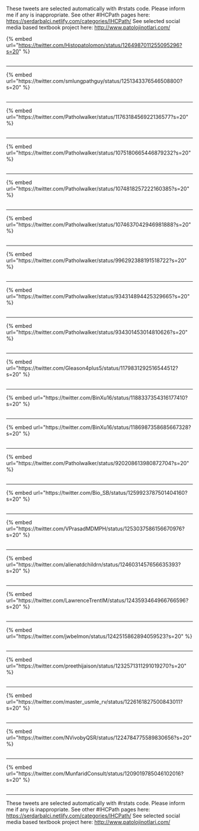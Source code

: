 

These tweets are selected automatically with #rstats code. Please inform me if any is inappropriate.
See other #IHCPath pages here: https://serdarbalci.netlify.com/categories/IHCPath/ 
See selected social media based textbook project here: http://www.patolojinotlari.com/

{% embed url="https://twitter.com/Histopatolomon/status/1264987011255095296?s=20" %}<br>
<br>
<hr>
{% embed url="https://twitter.com/smlungpathguy/status/1251343376546508800?s=20" %}<br>
<br>
<hr>
{% embed url="https://twitter.com/Patholwalker/status/1176318456922136577?s=20" %}<br>
<br>
<hr>
{% embed url="https://twitter.com/Patholwalker/status/1075180665446879232?s=20" %}<br>
<br>
<hr>
{% embed url="https://twitter.com/Patholwalker/status/1074818257222160385?s=20" %}<br>
<br>
<hr>
{% embed url="https://twitter.com/Patholwalker/status/1074637042946981888?s=20" %}<br>
<br>
<hr>
{% embed url="https://twitter.com/Patholwalker/status/996292388191518722?s=20" %}<br>
<br>
<hr>
{% embed url="https://twitter.com/Patholwalker/status/934314894425329665?s=20" %}<br>
<br>
<hr>
{% embed url="https://twitter.com/Patholwalker/status/934301453014810626?s=20" %}<br>
<br>
<hr>
{% embed url="https://twitter.com/Gleason4plus5/status/1179831292516544512?s=20" %}<br>
<br>
<hr>
{% embed url="https://twitter.com/BinXu16/status/1188337354316177410?s=20" %}<br>
<br>
<hr>
{% embed url="https://twitter.com/BinXu16/status/1186987358685667328?s=20" %}<br>
<br>
<hr>
{% embed url="https://twitter.com/Patholwalker/status/920208613980872704?s=20" %}<br>
<br>
<hr>
{% embed url="https://twitter.com/Bio_SB/status/1259923787501404160?s=20" %}<br>
<br>
<hr>
{% embed url="https://twitter.com/VPrasadMDMPH/status/1253037586156670976?s=20" %}<br>
<br>
<hr>
{% embed url="https://twitter.com/alienatdchildrn/status/1246031457656635393?s=20" %}<br>
<br>
<hr>
{% embed url="https://twitter.com/LawrenceTrentIM/status/1243593464966766596?s=20" %}<br>
<br>
<hr>
{% embed url="https://twitter.com/jwbelmon/status/1242515862894059523?s=20" %}<br>
<br>
<hr>
{% embed url="https://twitter.com/preethijaison/status/1232571311291019270?s=20" %}<br>
<br>
<hr>
{% embed url="https://twitter.com/master_usmle_rv/status/1226161827500843011?s=20" %}<br>
<br>
<hr>
{% embed url="https://twitter.com/NVivobyQSR/status/1224784775589830656?s=20" %}<br>
<br>
<hr>
{% embed url="https://twitter.com/MunfaridConsult/status/1209019785046102016?s=20" %}<br>
<br>
<hr>


These tweets are selected automatically with #rstats code. Please inform me if any is inappropriate.
See other #IHCPath pages here: https://serdarbalci.netlify.com/categories/IHCPath/ 
See selected social media based textbook project here: http://www.patolojinotlari.com/
